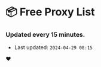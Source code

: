 # :package: Free Proxy List
### Updated every 15 minutes.

- Last updated: `2024-04-29 08:15`

:heart:
